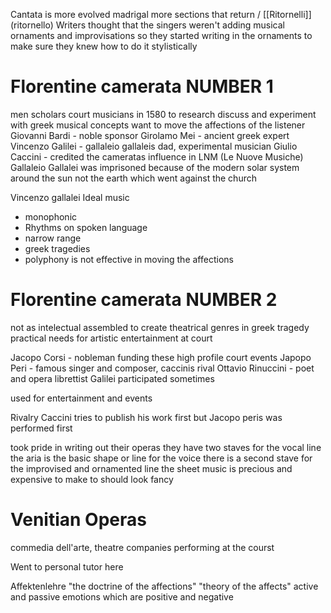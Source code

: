 Cantata is more evolved madrigal 
more sections that return / [[Ritornelli]] (ritornello)
Writers  thought that the singers weren't adding musical ornaments and improvisations so they started writing in the ornaments to make sure they knew how to do it stylistically

# Florentine camerata NUMBER 1 
men scholars court musicians in 1580 to research discuss and experiment with greek musical concepts
	want to move the affections of the listener 
		Giovanni Bardi - noble sponsor
		Girolamo Mei - ancient greek expert
		Vincenzo Galilei - gallaleio gallaleis dad, experimental musician
		Giulio Caccini - credited the cameratas influence in LNM (Le Nuove Musiche) 
Gallaleio Gallalei was imprisoned because of the modern solar system around the sun not the earth which went against the church 

Vincenzo gallalei 
Ideal music 
- monophonic 
- Rhythms on spoken language 
- narrow range 
- greek tragedies 
- polyphony is not effective in moving the affections 

# Florentine camerata NUMBER 2
not as intelectual 
assembled to create theatrical genres in greek tragedy
practical needs for artistic entertainment at court 

Jacopo Corsi - nobleman funding these high profile court events 
Japopo Peri - famous singer and composer, caccinis rival 
Ottavio Rinuccini - poet and opera librettist 
Galilei participated sometimes 

used for entertainment and events 

Rivalry
Caccini tries to publish his work first but Jacopo peris was performed first

took pride in writing out their operas
they have two staves for the vocal line 
the aria is the basic shape or line for the voice 
there is a second stave for the improvised and ornamented line
the sheet music is precious and expensive to make to should look fancy

# Venitian Operas
commedia dell'arte, theatre companies performing at the courst 

Went to personal tutor here 

Affektenlehre 
"the doctrine of the affections"
"theory of the affects"
active and passive emotions which are positive and negative 
